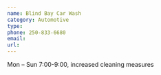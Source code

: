 ```yaml
---
name: Blind Bay Car Wash
category: Automotive
type: 
phone: 250-833-6680
email: 
url: 
---
```


Mon – Sun 7:00-9:00, increased cleaning measures